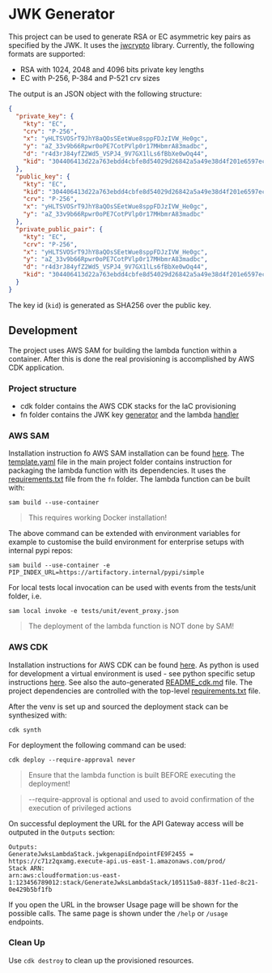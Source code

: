 # JWK Generator

This project can be used to generate RSA or EC asymmetric key pairs as specified by the JWK. It uses 
the [jwcrypto](https://github.com/latchset/jwcrypto) library.
Currently, the following formats are supported:

- RSA with 1024, 2048 and 4096 bits private key lengths
- EC with P-256, P-384 and P-521 crv sizes

The output is an JSON object with the following structure:

```json
{
  "private_key": {
    "kty": "EC",
    "crv": "P-256",
    "x": "yHLTSVOSrT9JhY8aQOsSEetWue8sppFDJzIVW_He0gc",
    "y": "aZ_33v9b66Rpwr0oPE7CotPVlp0r17MHbmrA83madbc",
    "d": "r4d3rJ84yfZ2Wd5_VSPJ4_9V7GX1lLs6fBbXe0wOq44",
    "kid": "304406413d22a763ebdd4cbfe8d54029d26842a5a49e38d4f201e6597ecc3533"
  },
  "public_key": {
    "kty": "EC",
    "kid": "304406413d22a763ebdd4cbfe8d54029d26842a5a49e38d4f201e6597ecc3533",
    "crv": "P-256",
    "x": "yHLTSVOSrT9JhY8aQOsSEetWue8sppFDJzIVW_He0gc",
    "y": "aZ_33v9b66Rpwr0oPE7CotPVlp0r17MHbmrA83madbc"
  },
  "private_public_pair": {
    "kty": "EC",
    "crv": "P-256",
    "x": "yHLTSVOSrT9JhY8aQOsSEetWue8sppFDJzIVW_He0gc",
    "y": "aZ_33v9b66Rpwr0oPE7CotPVlp0r17MHbmrA83madbc",
    "d": "r4d3rJ84yfZ2Wd5_VSPJ4_9V7GX1lLs6fBbXe0wOq44",
    "kid": "304406413d22a763ebdd4cbfe8d54029d26842a5a49e38d4f201e6597ecc3533"
  }
}
```

The key id (`kid`) is generated as SHA256 over the public key.

## Development

The project uses AWS SAM for building the lambda function within a container. After this is done the real provisioning is accomplished by AWS CDK application. 

### Project structure

- cdk folder contains the AWS CDK stacks for the IaC provisioning
- fn folder contains the JWK key [generator](./fn/generator.py) and the lambda [handler](./fn/handler.py)


### AWS SAM

Installation instruction fo AWS SAM installation can be found [here](https://aws.amazon.com/serverless/sam/).
The [template.yaml](template.yaml) file in the main project folder contains instruction for packaging the 
lambda function with its dependencies. It uses the [requirements.txt](./fn/requirements.txt) file from the `fn` folder. 
The lambda function can be built with:

```sam build --use-container```

> This requires working Docker installation!

The above command can be extended with environment variables for example to 
customise the build environment for enterprise setups with internal pypi repos:

`sam build --use-container -e PIP_INDEX_URL=https://artifactory.internal/pypi/simple`

For local tests local invocation can be used with events from the 
tests/unit folder, i.e.

`sam local invoke -e tests/unit/event_proxy.json`

>The deployment of the lambda function is NOT done by SAM!

### AWS CDK 

Installation instructions for AWS CDK can be found [here](https://docs.aws.amazon.com/cdk/v2/guide/getting_started.html#getting_started_install).
As python is used for development a virtual environment is used - see python specific setup 
instructions [here](https://docs.aws.amazon.com/cdk/v2/guide/work-with-cdk-python.html).
See also the auto-generated [README_cdk.md](./README_cdk.md) file. The project dependencies are controlled with the top-level [requirements.txt](requirements.txt) file.

After the venv is set up and sourced the deployment stack can be synthesized with:

`cdk synth`

For deployment the following command can be used:

`cdk deploy --require-approval never`

> Ensure that the lambda function is built BEFORE executing the deployment!

> --require-approval is optional and used to avoid confirmation of the execution of privileged actions

On successful deployment the URL for the API Gateway access will be outputed in the `Outputs` section:
```
Outputs:
GenerateJwksLambdaStack.jwkgenapiEndpointFE9F2455 = https://c71z2qxamg.execute-api.us-east-1.amazonaws.com/prod/
Stack ARN:
arn:aws:cloudformation:us-east-1:123456789012:stack/GenerateJwksLambdaStack/105115a0-883f-11ed-8c21-0e429b5bf1fb
```

If you open the URL in the browser Usage page will be shown for the possible calls.
The same page is shown under the `/help` or `/usage` endpoints.

### Clean Up

Use `cdk destroy` to clean up the provisioned resources.